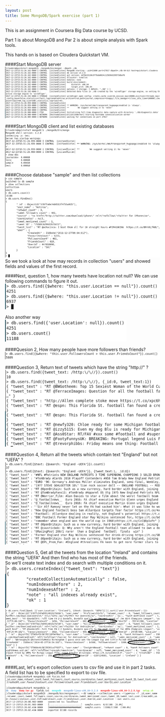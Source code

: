 ```yaml
---
layout: post
title: Some MongoDB/Spark exercise (part 1)
---
```

This is an assignment in Coursera Big Data course by UCSD.

Part 1 is about MongoDB and Par 2 is about simple analysis with Spark tools.

This hands on is based on Cloudera Quickstart VM.

####Start MongoDB server
![start MongoDB server](/images/ucsd-mongodb/start-mongodb.png)

####Start MongoDB client and list existing databases
![start MongoDB Client](/images/ucsd-mongodb/start-mongodb-client.png)

####Choose database "sample" and then list collections
![first glance](/images/ucsd-mongodb/first.png)
So we took a look at how may records in collection "users" and showed fields and values of the first record.

####Next, question 1, how many tweets have location not null?
We can use following commands to figure it out.  
![location null](/images/ucsd-mongodb/location.png)

Also another way  
![location null 2](/images/ucsd-mongodb/location2.png)

####Quesion 2, How many people have more followers than friends?
![followers-friends](/images/ucsd-mongodb/followers-friends.png)

####Question 3, Return text of tweets which have the string "http://" ?
![http](/images/ucsd-mongodb/http.png)

####Question 4, Return all the tweets which contain text "England" but not "UEFA" ?
![england-uefa](/images/ucsd-mongodb/england-uefa.png)

####Question 5, Get all the tweets from the location "Ireland" and contains the string "UEFA" And then find who has most of the friends.  
So we'll create text index and do search with multiple conditions on it.  
![index](/images/ucsd-mongodb/index.png)  
![q5](/images/ucsd-mongodb/q5.png)  

####Last, let's export collection users to csv file and use it in part 2 tasks.  
A field list has to be specified to export to csv file.  
![export](/images/ucsd-mongodb/export.png) 


